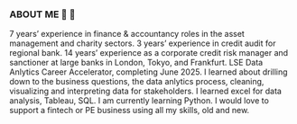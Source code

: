 ### ABOUT ME 📖 🥾
<!-- This repo contains information about me. --!>
7 years’ experience in finance & accountancy roles in the asset management and charity sectors.
3 years’ experience in credit audit for regional bank. 
14 years’ experience as a corporate credit risk manager and sanctioner at large banks in London, Tokyo, and Frankfurt.
LSE Data Anlytics Career Accelerator, completing June 2025. 
I learned about drilling down to the business questions, the data anlytics process, cleaning, visualizing and interpreting data for stakeholders.
I learned excel for data analysis, Tableau, SQL.
I am currently learning Python.
I would love to support a fintech or PE business using all my skills, old and new.

